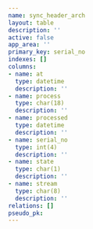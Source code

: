 ```yaml
---
name: sync_header_arch
layout: table
description: ''
active: false
app_area: ''
primary_key: serial_no
indexes: []
columns:
- name: at
  type: datetime
  description: ''
- name: process
  type: char(18)
  description: ''
- name: processed
  type: datetime
  description: ''
- name: serial_no
  type: int(4)
  description: ''
- name: state
  type: char(1)
  description: ''
- name: stream
  type: char(8)
  description: ''
relations: []
pseudo_pk: 
---
```


